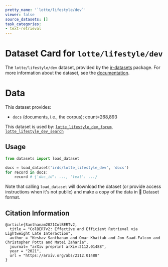 ```yaml
---
pretty_name: '`lotte/lifestyle/dev`'
viewer: false
source_datasets: []
task_categories:
- text-retrieval
---
```


# Dataset Card for `lotte/lifestyle/dev`

The `lotte/lifestyle/dev` dataset, provided by the [ir-datasets](https://ir-datasets.com/) package.
For more information about the dataset, see the [documentation](https://ir-datasets.com/lotte#lotte/lifestyle/dev).

# Data

This dataset provides:
 - `docs` (documents, i.e., the corpus); count=268,893


This dataset is used by: [`lotte_lifestyle_dev_forum`](https://huggingface.co/datasets/irds/lotte_lifestyle_dev_forum), [`lotte_lifestyle_dev_search`](https://huggingface.co/datasets/irds/lotte_lifestyle_dev_search)


## Usage

```python
from datasets import load_dataset

docs = load_dataset('irds/lotte_lifestyle_dev', 'docs')
for record in docs:
    record # {'doc_id': ..., 'text': ...}

```

Note that calling `load_dataset` will download the dataset (or provide access instructions when it's not public) and make a copy of the
data in 🤗 Dataset format.

## Citation Information

```
@article{Santhanam2021ColBERTv2,
  title = "ColBERTv2: Effective and Efficient Retrieval via Lightweight Late Interaction",
  author = "Keshav Santhanam and Omar Khattab and Jon Saad-Falcon and Christopher Potts and Matei Zaharia", 
  journal= "arXiv preprint arXiv:2112.01488",
  year = "2021",
  url = "https://arxiv.org/abs/2112.01488"
}
```
